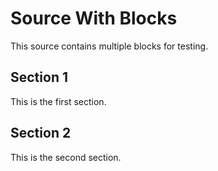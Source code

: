# Source With Blocks

This source contains multiple blocks for testing. 

## Section 1

This is the first section.

## Section 2

This is the second section.
